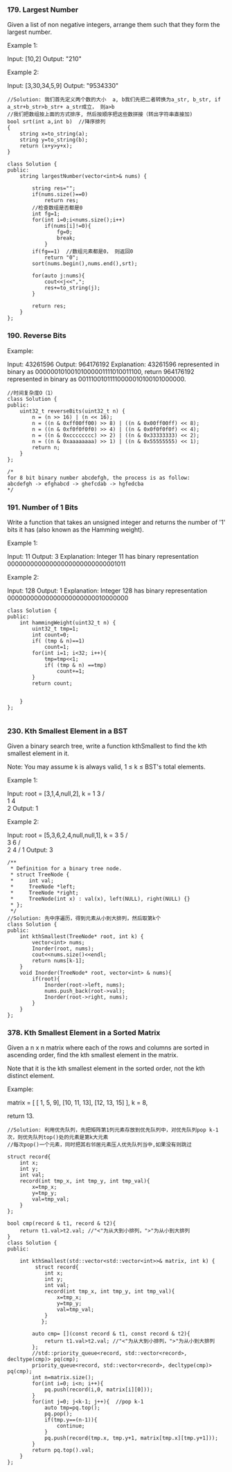 ### 179. Largest Number
Given a list of non negative integers, arrange them such that they form the largest number.

Example 1:

Input: [10,2]
Output: "210"

Example 2:

Input: [3,30,34,5,9]
Output: "9534330"

```
//Solution: 我们首先定义两个数的大小  a, b我们先把二者转换为a_str, b_str, if a_str+b_str>b_str+ a_str成立， 则a>b
//我们把数组按上面的方式排序, 然后按顺序把这些数拼接（转出字符串直接加)
bool srt(int a,int b)  //降序排列
{
    string x=to_string(a);
    string y=to_string(b);
    return (x+y>y+x);
}

class Solution {
public:
    string largestNumber(vector<int>& nums) {
        
        string res="";
        if(nums.size()==0)
            return res;
        //检查数组是否都是0
        int fg=1;
        for(int i=0;i<nums.size();i++)
            if(nums[i]!=0){ 
                fg=0; 
                break; 
            }
        if(fg==1)  //数组元素都是0， 则返回0
            return "0"; 
        sort(nums.begin(),nums.end(),srt);
        
        for(auto j:nums){
            cout<<j<<",";
            res+=to_string(j);
        }
        
        return res;
    }
};
```
### 190. Reverse Bits
Example:

Input: 43261596
Output: 964176192
Explanation: 43261596 represented in binary as 00000010100101000001111010011100, 
             return 964176192 represented in binary as 00111001011110000010100101000000.
```
//时间复杂度O（1）
class Solution {
public:
    uint32_t reverseBits(uint32_t n) {
        n = (n >> 16) | (n << 16);
        n = ((n & 0xff00ff00) >> 8) | ((n & 0x00ff00ff) << 8);
        n = ((n & 0xf0f0f0f0) >> 4) | ((n & 0x0f0f0f0f) << 4);
        n = ((n & 0xcccccccc) >> 2) | ((n & 0x33333333) << 2);
        n = ((n & 0xaaaaaaaa) >> 1) | ((n & 0x55555555) << 1);
        return n;
    }
};

/*
for 8 bit binary number abcdefgh, the process is as follow:
abcdefgh -> efghabcd -> ghefcdab -> hgfedcba
*/
```

### 191. Number of 1 Bits
Write a function that takes an unsigned integer and returns the number of '1' bits it has (also known as the Hamming weight).

Example 1:

Input: 11
Output: 3
Explanation: Integer 11 has binary representation 00000000000000000000000000001011 

Example 2:

Input: 128
Output: 1
Explanation: Integer 128 has binary representation 00000000000000000000000010000000
```
class Solution {
public:
    int hammingWeight(uint32_t n) {
        uint32_t tmp=1;
        int count=0;
        if( (tmp & n)==1)
            count=1;
        for(int i=1; i<32; i++){
            tmp=tmp<<1;
            if( (tmp & n) ==tmp)
                count+=1;
        }
        return count;
        
        
    }
};
         
```
### 230. Kth Smallest Element in a BST

Given a binary search tree, write a function kthSmallest to find the kth smallest element in it.

Note:
You may assume k is always valid, 1 ≤ k ≤ BST's total elements.

Example 1:

Input: root = [3,1,4,null,2], k = 1
   3
  / \
 1   4
  \
   2
Output: 1

Example 2:

Input: root = [5,3,6,2,4,null,null,1], k = 3
       5
      / \
     3   6
    / \
   2   4
  /
 1
Output: 3
```
/**
 * Definition for a binary tree node.
 * struct TreeNode {
 *     int val;
 *     TreeNode *left;
 *     TreeNode *right;
 *     TreeNode(int x) : val(x), left(NULL), right(NULL) {}
 * };
 */
//Solution: 先中序遍历，得到元素从小到大排列，然后取第k个
class Solution {
public:
    int kthSmallest(TreeNode* root, int k) {
        vector<int> nums;
        Inorder(root, nums);
        cout<<nums.size()<<endl;
        return nums[k-1];
    }
    void Inorder(TreeNode* root, vector<int> & nums){
        if(root){
            Inorder(root->left, nums);
            nums.push_back(root->val);
            Inorder(root->right, nums);
        }
    }
};
```
### 378. Kth Smallest Element in a Sorted Matrix
Given a n x n matrix where each of the rows and columns are sorted in ascending order, find the kth smallest element in the matrix.

Note that it is the kth smallest element in the sorted order, not the kth distinct element.

Example:

matrix = [
   [ 1,  5,  9],
   [10, 11, 13],
   [12, 13, 15]
],
k = 8,

return 13.
```
//Solution: 利用优先队列，先把矩阵第1列元素存放到优先队列中，对优先队列pop k-1次，则优先队列top()处的元素是第k大元素
//每次pop()一个元素，同时把其右邻居元素压人优先队列当中,如果没有则跳过

struct record{
    int x;
    int y;
    int val;
    record(int tmp_x, int tmp_y, int tmp_val){
        x=tmp_x;
        y=tmp_y;
        val=tmp_val;
    }
};

bool cmp(record & t1, record & t2){
    return t1.val>t2.val; //"<"为从大到小排列，">"为从小到大排列  
}
class Solution {
public:
   
    int kthSmallest(std::vector<std::vector<int>>& matrix, int k) {
         struct record{
            int x;
            int y;
            int val;
            record(int tmp_x, int tmp_y, int tmp_val){
                x=tmp_x;
                y=tmp_y;
                val=tmp_val;
            }
           };

        auto cmp= [](const record & t1, const record & t2){
            return t1.val>t2.val; //"<"为从大到小排列，">"为从小到大排列  
        };
        //std::priority_queue<record, std::vector<record>, decltype(cmp)> pq(cmp);
        priority_queue<record, std::vector<record>, decltype(cmp)> pq(cmp);
        int n=matrix.size();
        for(int i=0; i<n; i++){
            pq.push(record(i,0, matrix[i][0]));
        }
        for(int j=0; j<k-1; j++){  //pop k-1
            auto tmp=pq.top();
            pq.pop();
            if(tmp.y==(n-1)){
                continue;
            }
            pq.push(record(tmp.x, tmp.y+1, matrix[tmp.x][tmp.y+1]));
        }
        return pq.top().val;
    }
};
```
